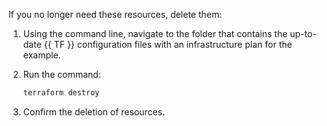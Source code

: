 If you no longer need these resources, delete them:

1. Using the command line, navigate to the folder that contains the up-to-date {{ TF }} configuration files with an infrastructure plan for the example.

1. Run the command:

    ```bash
    terraform destroy
    ```

1. Confirm the deletion of resources.

